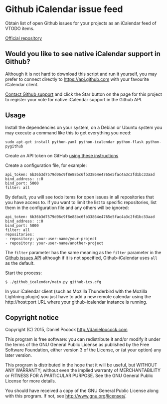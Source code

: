 Github iCalendar issue feed
===========================

Obtain list of open Github issues for your projects as an
iCalendar feed of VTODO items.

[Official repository](https://github.com/dpocock/github-icalendar/)

Would you like to see native iCalendar support in Github?
---------------------------------------------------------

Although it is not hard to download this script and run it yourself,
you may prefer to connect directly to https://api.github.com with
your favourite iCalendar client.

[Contact Github support](mailto:support@github.com?subject=Github+iCalendar)
and click the Star button on the page for this project to register your
vote for native iCalendar support in the Github API.

Usage
-----

Install the dependencies on your system, on a Debian or Ubuntu system you
may execute a command like this to get everything you need:

    sudo apt-get install python-yaml python-icalendar python-flask python-pygithub

Create an API token on GitHub [using these instructions](https://help.github.com/articles/creating-an-access-token-for-command-line-use/)

Create a configuration file, for example:

    api_token: 6b36b3d7579d06c9f8e88bc6fb33864e4765e5fac4a3c2fd1bc33aad
    bind_address: ::0
    bind_port: 5000
    filter: all

By default, you will see todo items for open issues in all repositories
that you have access to.  If you want to limit the list to specific
repositories, list them in the configuration file and any others will
be ignored:

    api_token: 6b36b3d7579d06c9f8e88bc6fb33864e4765e5fac4a3c2fd1bc33aad
    bind_address: ::0
    bind_port: 5000
    filter: all
    repositories:
    - repository: your-user-name/your-project
    - repository: your-user-name/another-project

The `filter` parameter has the same meaning as the `filter` parameter
in the [Github issues API](https://developer.github.com/v3/issues/)
although if it is not specified, Github-iCalendar uses `all` as the
default.

Start the process:

    $ ./github_icalendar/main.py github-ics.cfg

In your iCalendar client (such as Mozilla Thunderbird with the
Mozilla Lightning plugin) you just have to add a new remote calendar
using the http://host:port URL where your github-icalendar instance
is running.

Copyright notice
----------------

Copyright (C) 2015, Daniel Pocock http://danielpocock.com

This program is free software: you can redistribute it and/or modify
it under the terms of the GNU General Public License as published by
the Free Software Foundation, either version 3 of the License, or
(at your option) any later version.

This program is distributed in the hope that it will be useful,
but WITHOUT ANY WARRANTY; without even the implied warranty of
MERCHANTABILITY or FITNESS FOR A PARTICULAR PURPOSE.  See the
GNU General Public License for more details.

You should have received a copy of the GNU General Public License
along with this program.  If not, see <http://www.gnu.org/licenses/>.

